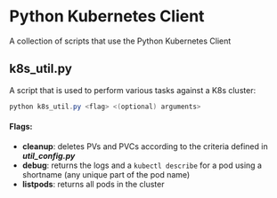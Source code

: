 # Python Kubernetes Client
A collection of scripts that use the Python Kubernetes Client

## k8s_util.py
A script that is used to perform various tasks against a K8s cluster:
```powershell
python k8s_util.py <flag> <(optional) arguments>
```
#### Flags:
- **cleanup**: deletes PVs and PVCs according to the criteria defined in **_util_config.py_**
- **debug**: returns the logs and a `kubectl describe` for a pod using a shortname (any unique part of the pod name)
- **listpods**: returns all pods in the cluster
